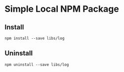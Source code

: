 # Simple Local NPM Package



## Install

    npm install --save libs/log


## Uninstall

    npm uninstall --save libs/log